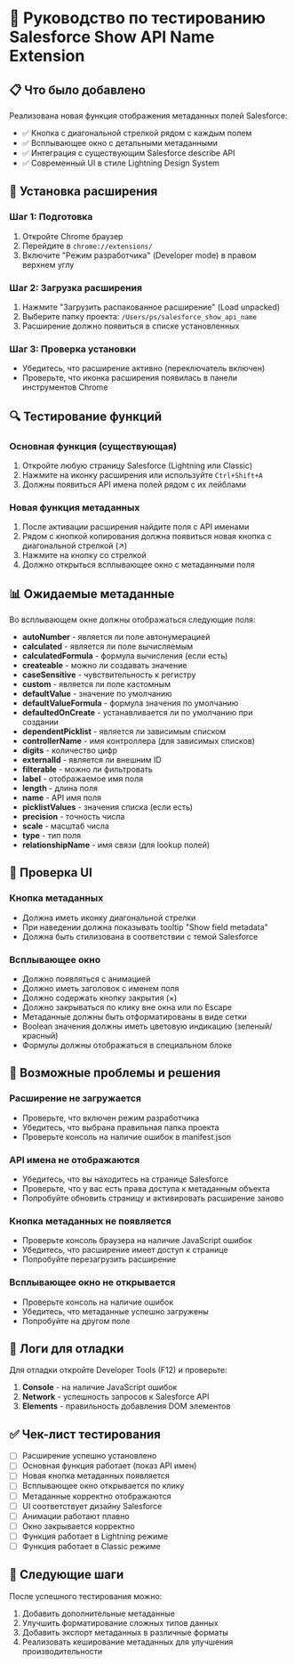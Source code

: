 # 🧪 Руководство по тестированию Salesforce Show API Name Extension

## 📋 Что было добавлено

Реализована новая функция отображения метаданных полей Salesforce:
- ✅ Кнопка с диагональной стрелкой рядом с каждым полем
- ✅ Всплывающее окно с детальными метаданными
- ✅ Интеграция с существующим Salesforce describe API
- ✅ Современный UI в стиле Lightning Design System

## 🚀 Установка расширения

### Шаг 1: Подготовка
1. Откройте Chrome браузер
2. Перейдите в `chrome://extensions/`
3. Включите "Режим разработчика" (Developer mode) в правом верхнем углу

### Шаг 2: Загрузка расширения
1. Нажмите "Загрузить распакованное расширение" (Load unpacked)
2. Выберите папку проекта: `/Users/ps/salesforce_show_api_name`
3. Расширение должно появиться в списке установленных

### Шаг 3: Проверка установки
- Убедитесь, что расширение активно (переключатель включен)
- Проверьте, что иконка расширения появилась в панели инструментов Chrome

## 🔍 Тестирование функций

### Основная функция (существующая)
1. Откройте любую страницу Salesforce (Lightning или Classic)
2. Нажмите на иконку расширения или используйте `Ctrl+Shift+A`
3. Должны появиться API имена полей рядом с их лейблами

### Новая функция метаданных
1. После активации расширения найдите поля с API именами
2. Рядом с кнопкой копирования должна появиться новая кнопка с диагональной стрелкой (↗️)
3. Нажмите на кнопку со стрелкой
4. Должно открыться всплывающее окно с метаданными поля

## 📊 Ожидаемые метаданные

Во всплывающем окне должны отображаться следующие поля:
- **autoNumber** - является ли поле автонумерацией
- **calculated** - является ли поле вычисляемым
- **calculatedFormula** - формула вычисления (если есть)
- **createable** - можно ли создавать значение
- **caseSensitive** - чувствительность к регистру
- **custom** - является ли поле кастомным
- **defaultValue** - значение по умолчанию
- **defaultValueFormula** - формула значения по умолчанию
- **defaultedOnCreate** - устанавливается ли по умолчанию при создании
- **dependentPicklist** - является ли зависимым списком
- **controllerName** - имя контроллера (для зависимых списков)
- **digits** - количество цифр
- **externalId** - является ли внешним ID
- **filterable** - можно ли фильтровать
- **label** - отображаемое имя поля
- **length** - длина поля
- **name** - API имя поля
- **picklistValues** - значения списка (если есть)
- **precision** - точность числа
- **scale** - масштаб числа
- **type** - тип поля
- **relationshipName** - имя связи (для lookup полей)

## 🎨 Проверка UI

### Кнопка метаданных
- Должна иметь иконку диагональной стрелки
- При наведении должна показывать tooltip "Show field metadata"
- Должна быть стилизована в соответствии с темой Salesforce

### Всплывающее окно
- Должно появляться с анимацией
- Должно иметь заголовок с именем поля
- Должно содержать кнопку закрытия (×)
- Должно закрываться по клику вне окна или по Escape
- Метаданные должны быть отформатированы в виде сетки
- Boolean значения должны иметь цветовую индикацию (зеленый/красный)
- Формулы должны отображаться в специальном блоке

## 🐛 Возможные проблемы и решения

### Расширение не загружается
- Проверьте, что включен режим разработчика
- Убедитесь, что выбрана правильная папка проекта
- Проверьте консоль на наличие ошибок в manifest.json

### API имена не отображаются
- Убедитесь, что вы находитесь на странице Salesforce
- Проверьте, что у вас есть права доступа к метаданным объекта
- Попробуйте обновить страницу и активировать расширение заново

### Кнопка метаданных не появляется
- Проверьте консоль браузера на наличие JavaScript ошибок
- Убедитесь, что расширение имеет доступ к странице
- Попробуйте перезагрузить расширение

### Всплывающее окно не открывается
- Проверьте консоль на наличие ошибок
- Убедитесь, что метаданные успешно загружены
- Попробуйте на другом поле

## 📝 Логи для отладки

Для отладки откройте Developer Tools (F12) и проверьте:
1. **Console** - на наличие JavaScript ошибок
2. **Network** - успешность запросов к Salesforce API
3. **Elements** - правильность добавления DOM элементов

## ✅ Чек-лист тестирования

- [ ] Расширение успешно установлено
- [ ] Основная функция работает (показ API имен)
- [ ] Новая кнопка метаданных появляется
- [ ] Всплывающее окно открывается по клику
- [ ] Метаданные корректно отображаются
- [ ] UI соответствует дизайну Salesforce
- [ ] Анимации работают плавно
- [ ] Окно закрывается корректно
- [ ] Функция работает в Lightning режиме
- [ ] Функция работает в Classic режиме

## 🎯 Следующие шаги

После успешного тестирования можно:
1. Добавить дополнительные метаданные
2. Улучшить форматирование сложных типов данных
3. Добавить экспорт метаданных в различные форматы
4. Реализовать кеширование метаданных для улучшения производительности